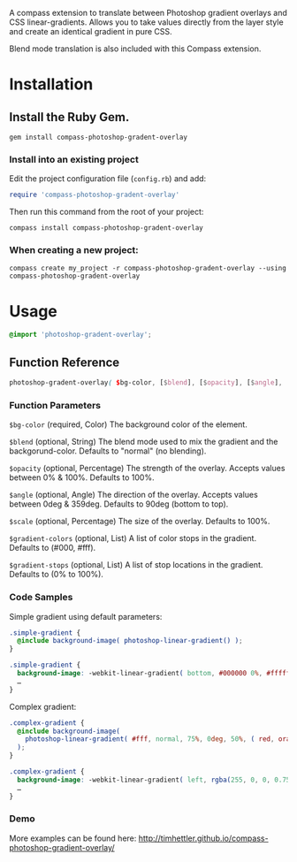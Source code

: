 A compass extension to translate between Photoshop gradient overlays and CSS linear-gradients. Allows you to take values directly from the layer style and create an identical gradient in pure CSS.

Blend mode translation is also included with this Compass extension.

# Installation

## Install the Ruby Gem.

  ```
  gem install compass-photoshop-gradent-overlay
  ```

### Install into an existing project

Edit the project configuration file (`config.rb`) and add:

  ```ruby
  require 'compass-photoshop-gradent-overlay'
  ```

Then run this command from the root of your project:

  ```
  compass install compass-photoshop-gradent-overlay
  ```

### When creating a new project:

  ```
  compass create my_project -r compass-photoshop-gradent-overlay --using compass-photoshop-gradent-overlay
  ```

# Usage

  ```scss
  @import 'photoshop-gradent-overlay';
  ```

## Function Reference

  ```scss
  photoshop-gradent-overlay( $bg-color, [$blend], [$opacity], [$angle], [$scale], [$gradient-colors], [$gradient-stops] )
  ```

### Function Parameters

`$bg-color` (required, Color) The background color of the element.

`$blend` (optional, String) The blend mode used to mix the gradient and the backgorund-color. Defaults to "normal" (no blending).

`$opacity` (optional, Percentage) The strength of the overlay. Accepts values between 0% & 100%. Defaults to 100%.

`$angle` (optional, Angle) The direction of the overlay. Accepts values between 0deg & 359deg. Defaults to 90deg (bottom to top).

`$scale` (optional, Percentage) The size of the overlay. Defaults to 100%.

`$gradient-colors` (optional, List) A list of color stops in the gradient. Defaults to (#000, #fff).

`$gradient-stops` (optional, List) A list of stop locations in the gradient. Defaults to (0% to 100%).

### Code Samples

Simple gradient using default parameters:

  ```scss
  .simple-gradient {
    @include background-image( photoshop-linear-gradient() );
  }
  ```

  ```css
  .simple-gradient {
    background-image: -webkit-linear-gradient( bottom, #000000 0%, #ffffff 100% );
    …
  }
  ```

Complex gradient:

  ```scss
  .complex-gradient {
    @include background-image(
      photoshop-linear-gradient( #fff, normal, 75%, 0deg, 50%, ( red, orange, yellow, green, blue, violet ), ( 0%, 20%, 40%, 60%, 80%, 100% ) )
    );
  }
```

  ```css
  .complex-gradient {
    background-image: -webkit-linear-gradient( left, rgba(255, 0, 0, 0.75) 25%, rgba(255, 165, 0, 0.75) 35%,rgba(255, 255, 0, 0.75) 45%, rgba(0, 128, 0, 0.75) 55.0%, rgba(0, 0, 255, 0.75) 65%, rgba(238, 130, 238, 0.75) 75% );
    …
  }
  ```

### Demo

More examples can be found here: http://timhettler.github.io/compass-photoshop-gradient-overlay/